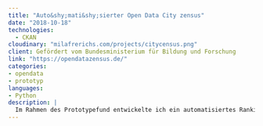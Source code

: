 ```yaml
---
title: "Auto&shy;mati&shy;sierter Open Data City zensus"
date: "2018-10-18"
technologies:
  - CKAN
cloudinary: "milafrerichs.com/projects/citycensus.png"
client: Gefördert vom Bundesministerium für Bildung und Forschung
link: "https://opendatazensus.de/"
categories:
- opendata
- prototyp
languages:
- Python
description: |
  Im Rahmen des Prototypefund entwickelte ich ein automatisiertes Ranking deutscher Kommunaler Open Data Portale.
---
```

